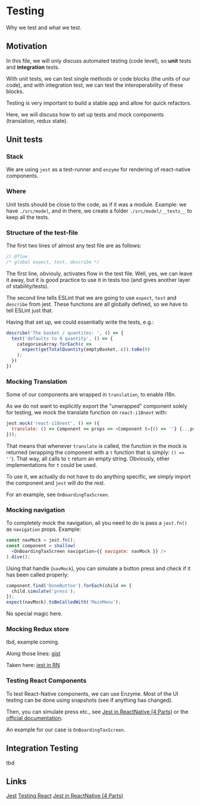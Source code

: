 # Testing

Why we test and what we test.

## Motivation

In this file, we will only discuss automated testing (code level), so **unit** tests and **integration** tests.

With unit tests, we can test single methods or code blocks (the units of our code), and with integration test, we can test the interoperability of these blocks.

Testing is very important to build a stable app and allow for quick refactors.

Here, we will discuss how to set up tests and mock components (translation, redux state).

## Unit tests

### Stack

We are using `jest` as a test-runner and `enzyme` for rendering of react-native components.

### Where

Unit tests should be close to the code, as if it was a module. Example: 
we have `./src/model`, and in there, we create a folder `./src/model/__tests__` to keep all the tests.

### Structure of the test-file

The first two lines of almost any test file are as follows:

```javascript
// @flow
/* global expect, test, describe */
```

The first line, obviouly, activates flow in the test file.
Well, yes, we can leave it away, but it is good practice to use it in tests too (and gives another layer of stability/tests).

The second line tells ESLint that we are going to use `expect`, `test` and `describe` from jest. 
These functions are all globally defined, so we have to tell ESLint just that.

Having that set up, we could essentially write the tests, e.g.:

```javascript
describe('The basket / quantites: ', () => {
  test('defaults to 0 quantity', () => {
    categoriesArray.forEach(c =>
      expect(getTotalQuantity(emptyBasket, c)).toBe(0)
    );
  })
})
```

### Mocking Translation

Some of our components are wrapped in `translation`, to enable i18n.

As we do not want to explicitly export the "unwrapped" component solely for testing, we mock the translate function on `react-i18next` with:

```javascript
jest.mock('react-i18next', () => ({
  translate: () => Component => props => <Component t={() => ''} {...props} />,
}));
```

That means that whenever `translate` is called, the function in the mock is returned (wrapping the component with a `t` function that is simply: `() => ''`).
That way, all calls to `t` return an empty string. Obviously, other implementations for `t` could be used.

To use it, we actually do not have to do anything specific, we simply import the component and `jest` will do the rest.

For an example, see `OnBoardingTaxScreen`.

### Mocking navigation

To completely mock the navigation, all you need to do is pass a `jest.fn()` as `navigation` props.
Example:

````javascript
const navMock = jest.fn();
const component = shallow(
  <OnBoardingTaxScreen navigation={{ navigate: navMock }} />
).dive();
````

Using that handle (`navMock`), you can simulate a button press and check if it has been called properly:

````javascript
component.find('DoneButton').forEach(child => {
  child.simulate('press');
});
expect(navMock).toBeCalledWith('MainMenu');
````

No special magic here.

### Mocking Redux store
tbd, example coming.

Along those lines: [gist](https://gist.githubusercontent.com/jasongaare/6aadb9d1b99075b42c99a2ef4538e262/raw/f6fa67aae8b3a496ef772f5963f984be3d358e7d/CameraSettings.test.js)

Taken here: [jest in RN](https://medium.com/react-native-training/learning-to-test-react-native-with-jest-part-1-f782c4e30101)

### Testing React Components

To test React-Native components, we can use Enzyme. 
Most of the UI testing can be done using snapshots (see if anything has changed).

Then, you can simulate press etc., see [Jest in ReactNative (4 Parts)](https://medium.com/react-native-training/learning-to-test-react-native-with-jest-part-1-f782c4e30101) or the [official documentation](http://airbnb.io/enzyme/).

An example for our case is `OnBoardingTaxScreen`.

## Integration Testing
tbd

## Links
[Jest](https://facebook.github.io/jest/)
[Testing React](https://facebook.github.io/jest/docs/en/tutorial-react.html)
[Jest in ReactNative (4 Parts)](https://medium.com/react-native-training/learning-to-test-react-native-with-jest-part-1-f782c4e30101)